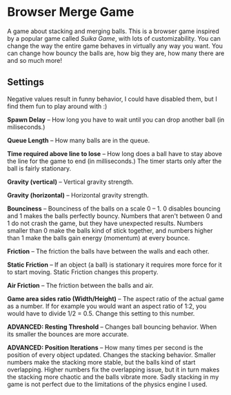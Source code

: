 
# Browser Merge Game
A game about stacking and merging balls.
This is a browser game inspired by a popular game called *Suika Game*, with lots of customizability. You can change the way the entire game behaves in virtually any way you want. You can change how bouncy the balls are, how big they are, how many there are and so much more!

## Settings
Negative values result in funny behavior, I could have disabled them, but I find them fun to play around with :)

**Spawn Delay** – How long you have to wait until you can drop another ball (in miliseconds.)

**Queue Length** – How many balls are in the queue.

**Time required above line to lose** – How long does a ball have to stay above the line for the game to end (in milliseconds.) The timer starts only after the ball is fairly stationary.

**Gravity (vertical)** – Vertical gravity strength.

**Gravity (horizontal)** – Horizontal gravity strength.

**Bounciness** – Bounciness of the balls on a scale 0 – 1. 0 disables bouncing and 1 makes the balls perfectly bouncy. Numbers that aren't between 0 and 1 do not crash the game, but they have unexpected results. Numbers smaller than 0 make the balls kind of stick together, and numbers higher than 1 make the balls gain energy (momentum) at every bounce.

**Friction** – The friction the balls have between the walls and each other.

**Static Friction** – If an object (a ball) is stationary it requires more force for it to start moving. Static Friction changes this property.

**Air Friction** – The friction between the balls and air.

**Game area sides ratio (Width/Height)** – The aspect ratio of the actual game as a number. If for example you would want an aspect ratio of 1:2, you would have to divide 1/2 = 0.5. Change this setting to this number.

**ADVANCED: Resting Threshold** – Changes ball bouncing behavior. When its smaller the bounces are more accurate.

**ADVANCED: Position Iterations** – How many times per second is the position of every object updated. Changes the stacking behavior. Smaller numbers make the stacking more stable, but the balls kind of start overlapping. Higher numbers fix the overlapping issue, but it in turn makes the stacking more chaotic and the balls vibrate more. Sadly stacking in my game is not perfect due to the limitations of the physics engine I used.
